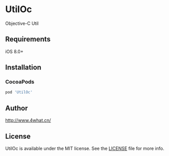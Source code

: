 # UtilOc

Objective-C Util

## Requirements

iOS 8.0+

## Installation

### CocoaPods

```ruby
pod 'UtilOc'
```

## Author

http://www.4what.cn/

## License

UtilOc is available under the MIT license. See the [LICENSE](https://github.com/4what/UtilOc/blob/master/LICENSE) file for more info.
